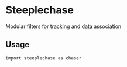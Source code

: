 # Steeplechase

Modular filters for tracking and data association

## Usage

```
import steeplechase as chaser
```
